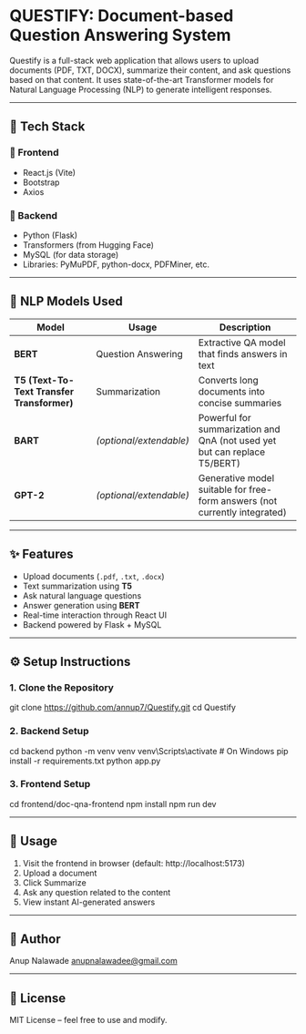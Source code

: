# QUESTIFY: Document-based Question Answering System

Questify is a full-stack web application that allows users to upload documents (PDF, TXT, DOCX), summarize their content, and ask questions based on that content. It uses state-of-the-art Transformer models for Natural Language Processing (NLP) to generate intelligent responses.

---

## 🚀 Tech Stack

### 🔧 Frontend
- React.js (Vite)
- Bootstrap
- Axios

### 🧠 Backend
- Python (Flask)
- Transformers (from Hugging Face)
- MySQL (for data storage)
- Libraries: PyMuPDF, python-docx, PDFMiner, etc.

---

## 🤖 NLP Models Used

| Model  | Usage | Description |
|--------|-------|-------------|
| **BERT** | Question Answering | Extractive QA model that finds answers in text |
| **T5 (Text-To-Text Transfer Transformer)** | Summarization | Converts long documents into concise summaries |
| **BART** | *(optional/extendable)* | Powerful for summarization and QnA (not used yet but can replace T5/BERT) |
| **GPT-2** | *(optional/extendable)* | Generative model suitable for free-form answers (not currently integrated) |

---

## ✨ Features

- Upload documents (`.pdf`, `.txt`, `.docx`)
- Text summarization using **T5**
- Ask natural language questions
- Answer generation using **BERT**
- Real-time interaction through React UI
- Backend powered by Flask + MySQL

---

## ⚙️ Setup Instructions

### 1. Clone the Repository

git clone https://github.com/annup7/Questify.git
cd Questify

### 2. Backend Setup

cd backend
python -m venv venv
venv\Scripts\activate     # On Windows
pip install -r requirements.txt
python app.py

### 3. Frontend Setup

cd frontend/doc-qna-frontend
npm install
npm run dev

---

## 🧪 Usage

1. Visit the frontend in browser (default: http://localhost:5173)
2. Upload a document
3. Click Summarize
4. Ask any question related to the content
5. View instant AI-generated answers

---

## 👤 Author
Anup Nalawade
anupnalawadee@gmail.com

---

## 📄 License

MIT License – feel free to use and modify.

